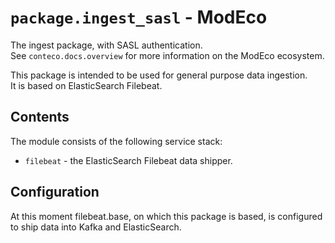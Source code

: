# `package.ingest_sasl` - ModEco

The ingest package, with SASL authentication.  
See `conteco.docs.overview` for more information on the ModEco ecosystem.

This package is intended to be used for general purpose data ingestion.  
It is based on ElasticSearch Filebeat.

## Contents

The module consists of the following service stack:

 * `filebeat` - the ElasticSearch Filebeat data shipper.

## Configuration

At this moment filebeat.base, on which this package is based,
is configured to ship data into Kafka and ElasticSearch.
